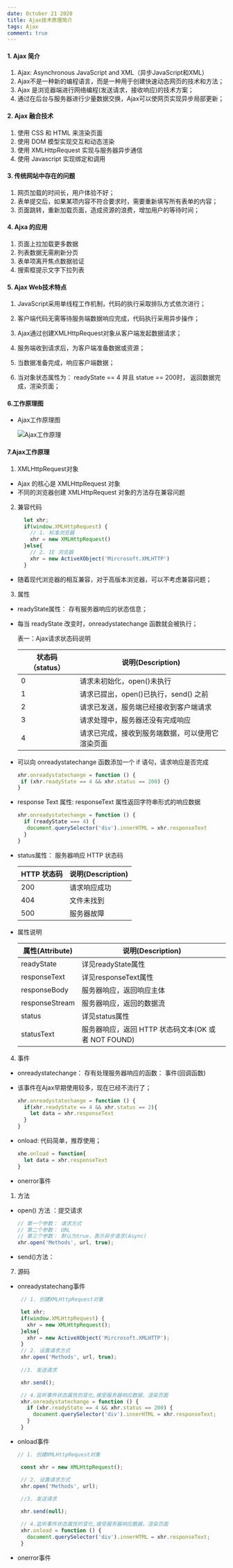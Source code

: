```yaml
---
date: October 21 2020 
title: Ajax技术原理简介
tags: Ajax
comment: true
---
```

#### 1. Ajax 简介
1. Ajax: Asynchronous JavaScript and XML（异步JavaScript和XML）
2. Ajax不是一种新的编程语言，而是一种用于创建快速动态网页的技术和方法；
3. Ajax 是浏览器端进行网络编程(发送请求，接收响应)的技术方案；
4. 通过在后台与服务器进行少量数据交换，Ajax可以使网页实现异步局部更新；

#### 2. Ajax 融合技术
1. 使用 CSS 和 HTML 来渲染页面
2. 使用 DOM 模型实现交互和动态渲染
3. 使用 XMLHttpRequest 实现与服务器异步通信
4. 使用 Javascript 实现绑定和调用

#### 3. 传统网站中存在的问题
1. 网页加载的时间长，用户体验不好；
2. 表单提交后，如果某项内容不符合要求时，需要重新填写所有表单的内容；
3. 页面跳转，重新加载页面，造成资源的浪费，增加用户的等待时间；

#### 4. Ajxa 的应用
1. 页面上拉加载更多数据
2. 列表数据无需刷新分页
3. 表单项离开焦点数据验证
4. 搜索框提示文字下拉列表

#### 5. Ajax Web技术特点

1. JavaScript采用单线程工作机制，代码的执行采取排队方式依次进行；

2. 客户端代码无需等待服务端数据响应完成，代码执行采用异步操作；

3. Ajax通过创建XMLHttpRequest对象从客户端发起数据请求；

4. 服务端收到请求后，为客户端准备数据或资源；

5. 当数据准备完成，响应客户端数据；

6. 当对象状态属性为： readyState == 4 并且 statue == 200时， 返回数据完成，渲染页面；

#### 6.工作原理图

- Ajax工作原理图

  ![Ajax工作原理](https://s1.ax1x.com/2020/10/15/0TuCQA.png)

#### 7.Ajax工作原理

1. XMLHttpRequest对象

- Ajax 的核心是 XMLHttpRequest 对象
- 不同的浏览器创建 XMLHttpRequest 对象的方法存在兼容问题

2. 兼容代码

   ```js
     let xhr;
     if(window.XMLHttpRequest) {
       // 1. 标准浏览器
       xhr = new XMLHttpRequest()
     }else{
       // 2. IE 浏览器
       xhr = new ActiveXObject('Mircrosoft.XMLHTTP')
     }
   ```

- 随着现代浏览器的相互兼容，对于高版本浏览器，可以不考虑兼容问题；

3. 属性

- readyState属性： 存有服务器响应的状态信息；

- 每当 readyState 改变时，onreadystatechange 函数就会被执行；

   表一：Ajax请求状态码说明

   | 状态码（status） | 说明(Description)                                |
   | ---------------- | ------------------------------------------------ |
   | 0                | 请求未初始化，open()未执行                       |
   | 1                | 请求已提出，open()已执行，send() 之前            |
   | 2                | 请求已发送，服务端已经接收到客户端请求           |
   | 3                | 请求处理中，服务器还没有完成响应                 |
   | 4                | 请求已完成，接收到服务端数据，可以使用它渲染页面 |

- 可以向 onreadystatechange 函数添加一个 if 语句，请求响应是否完成

   ```js
   xhr.onreadystatechange = function () {
    if (xhr.readyState == 4 && xhr.status == 200) {}
   }
   ```

- response Text 属性: responseText 属性返回字符串形式的响应数据

   ```js
   xhr.onreadystatechange = function () {
     if (readyState === 4) {
      document.querySelector('div').innerHTML = xhr.responseText
     }
   }
   ```
   
- status属性： 服务器响应 HTTP 状态码

   | HTTP 状态码 | 说明(Description) |
   | ----------- | ----------------- |
   | 200         | 请求响应成功      |
   | 404         | 文件未找到        |
   | 500         | 服务器故障        |

- 属性说明

   | 属性(Attribute) | 说明(Description)                                   |
   | --------------- | --------------------------------------------------- |
   | readyState      | 详见readyState属性                                  |
   | responseText    | 详见responseText属性                                |
   | responseBody    | 服务器响应，返回响应主体                            |
   | responseStream  | 服务器响应，返回的数据流                            |
   | status          | 详见status属性                                      |
   | statusText      | 服务器响应，返回 HTTP 状态码文本(OK 或者 NOT FOUND) |

4. 事件

- onreadystatechange： 存有处理服务器响应的函数： 事件(回调函数)
- 该事件在Ajax早期使用较多，现在已经不流行了；
   ```js
   xhr.onreadystatechange = function () {
     if(xhr.readyState == 4 && xhr.status == 2){
       let data = xhr.responseText
     }
   }
   ```
- onload: 代码简单，推荐使用；
  ```js
  xhe.onload = function{
    let data = xhr.responseText
  }
  ```

- onerror事件

  

1. 方法

- open() 方法 ：提交请求

   ```js
   // 第一个参数： 请求方式
   // 第二个参数： URL
   // 第三个参数： 默认为true，表示异步请求(Async)
   xhr.open('Methods', url, true);
   ```
- send()方法：

7. 源码

- onreadystatechang事件
   ```js
    // 1. 创建XMLHttpRequest对象

    let xhr;
    if(window.XMLHttpRequest) {
      xhr = new XMLHttpRequest();
    }else{
      xhr = new ActiveXObject('Mircrosoft.XMLHTTP');
    }
    // 2. 设置请求方式
    xhr.open('Methods', url, true);
    
    //3. 发送请求

    xhr.send();

    // 4.监听事件状态属性的变化,接受服务器响应数据，渲染页面
    xhr.onreadystatechange = function () {
      if (xhr.readyState == 4 && xhr.status == 200) {
        document.querySelector('div').innerHTML = xhr.responseText;
      }
    }
   ```

- onload事件
   ```js
   // 1. 创建XMLHttpRequest对象

    const xhr = new XMLHttpRequest();
   
    // 2. 设置请求方式
    xhr.open('Methods', url);
    
    //3. 发送请求

    xhr.send(null);

    // 4.监听事件状态属性的变化,接受服务器响应数据，渲染页面
    xhr.onload = function () {
      document.querySelector('div').innerHTML = xhr.responseText;
    }
   ```
   
- onerror事件

   ```js
   
   ```

   
